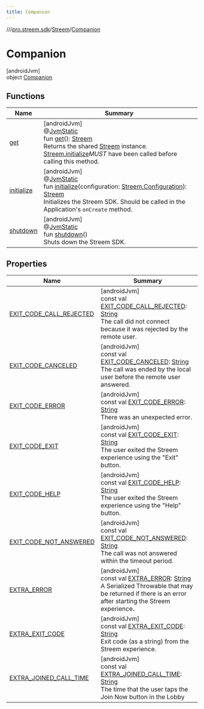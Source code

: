 ```yaml
---
title: Companion
---
```

//[<root>](../../../../index.html)/[pro.streem.sdk](../../index.html)/[Streem](../index.html)/[Companion](index.html)



# Companion



[androidJvm]\
object [Companion](index.html)



## Functions


| Name | Summary |
|---|---|
| [get](get.html) | [androidJvm]<br>@[JvmStatic](https://kotlinlang.org/api/latest/jvm/stdlib/kotlin.jvm/-jvm-static/index.html)<br>fun [get](get.html)(): [Streem](../index.html)<br>Returns the shared [Streem](../index.html) instance. [Streem.initialize](initialize.html)*MUST* have been called before calling this method. |
| [initialize](initialize.html) | [androidJvm]<br>@[JvmStatic](https://kotlinlang.org/api/latest/jvm/stdlib/kotlin.jvm/-jvm-static/index.html)<br>fun [initialize](initialize.html)(configuration: [Streem.Configuration](../-configuration/index.html)): [Streem](../index.html)<br>Initializes the Streem SDK. Should be called in the Application's `onCreate` method. |
| [shutdown](shutdown.html) | [androidJvm]<br>@[JvmStatic](https://kotlinlang.org/api/latest/jvm/stdlib/kotlin.jvm/-jvm-static/index.html)<br>fun [shutdown](shutdown.html)()<br>Shuts down the Streem SDK. |


## Properties


| Name | Summary |
|---|---|
| [EXIT_CODE_CALL_REJECTED](-e-x-i-t_-c-o-d-e_-c-a-l-l_-r-e-j-e-c-t-e-d.html) | [androidJvm]<br>const val [EXIT_CODE_CALL_REJECTED](-e-x-i-t_-c-o-d-e_-c-a-l-l_-r-e-j-e-c-t-e-d.html): [String](https://kotlinlang.org/api/latest/jvm/stdlib/kotlin/-string/index.html)<br>The call did not connect because it was rejected by the remote user. |
| [EXIT_CODE_CANCELED](-e-x-i-t_-c-o-d-e_-c-a-n-c-e-l-e-d.html) | [androidJvm]<br>const val [EXIT_CODE_CANCELED](-e-x-i-t_-c-o-d-e_-c-a-n-c-e-l-e-d.html): [String](https://kotlinlang.org/api/latest/jvm/stdlib/kotlin/-string/index.html)<br>The call was ended by the local user before the remote user answered. |
| [EXIT_CODE_ERROR](-e-x-i-t_-c-o-d-e_-e-r-r-o-r.html) | [androidJvm]<br>const val [EXIT_CODE_ERROR](-e-x-i-t_-c-o-d-e_-e-r-r-o-r.html): [String](https://kotlinlang.org/api/latest/jvm/stdlib/kotlin/-string/index.html)<br>There was an unexpected error. |
| [EXIT_CODE_EXIT](-e-x-i-t_-c-o-d-e_-e-x-i-t.html) | [androidJvm]<br>const val [EXIT_CODE_EXIT](-e-x-i-t_-c-o-d-e_-e-x-i-t.html): [String](https://kotlinlang.org/api/latest/jvm/stdlib/kotlin/-string/index.html)<br>The user exited the Streem experience using the &quot;Exit&quot; button. |
| [EXIT_CODE_HELP](-e-x-i-t_-c-o-d-e_-h-e-l-p.html) | [androidJvm]<br>const val [EXIT_CODE_HELP](-e-x-i-t_-c-o-d-e_-h-e-l-p.html): [String](https://kotlinlang.org/api/latest/jvm/stdlib/kotlin/-string/index.html)<br>The user exited the Streem experience using the &quot;Help&quot; button. |
| [EXIT_CODE_NOT_ANSWERED](-e-x-i-t_-c-o-d-e_-n-o-t_-a-n-s-w-e-r-e-d.html) | [androidJvm]<br>const val [EXIT_CODE_NOT_ANSWERED](-e-x-i-t_-c-o-d-e_-n-o-t_-a-n-s-w-e-r-e-d.html): [String](https://kotlinlang.org/api/latest/jvm/stdlib/kotlin/-string/index.html)<br>The call was not answered within the timeout period. |
| [EXTRA_ERROR](-e-x-t-r-a_-e-r-r-o-r.html) | [androidJvm]<br>const val [EXTRA_ERROR](-e-x-t-r-a_-e-r-r-o-r.html): [String](https://kotlinlang.org/api/latest/jvm/stdlib/kotlin/-string/index.html)<br>A Serialized Throwable that may be returned if there is an error after starting the Streem experience. |
| [EXTRA_EXIT_CODE](-e-x-t-r-a_-e-x-i-t_-c-o-d-e.html) | [androidJvm]<br>const val [EXTRA_EXIT_CODE](-e-x-t-r-a_-e-x-i-t_-c-o-d-e.html): [String](https://kotlinlang.org/api/latest/jvm/stdlib/kotlin/-string/index.html)<br>Exit code (as a string) from the Streem experience. |
| [EXTRA_JOINED_CALL_TIME](-e-x-t-r-a_-j-o-i-n-e-d_-c-a-l-l_-t-i-m-e.html) | [androidJvm]<br>const val [EXTRA_JOINED_CALL_TIME](-e-x-t-r-a_-j-o-i-n-e-d_-c-a-l-l_-t-i-m-e.html): [String](https://kotlinlang.org/api/latest/jvm/stdlib/kotlin/-string/index.html)<br>The time that the user taps the Join Now button in the Lobby |

